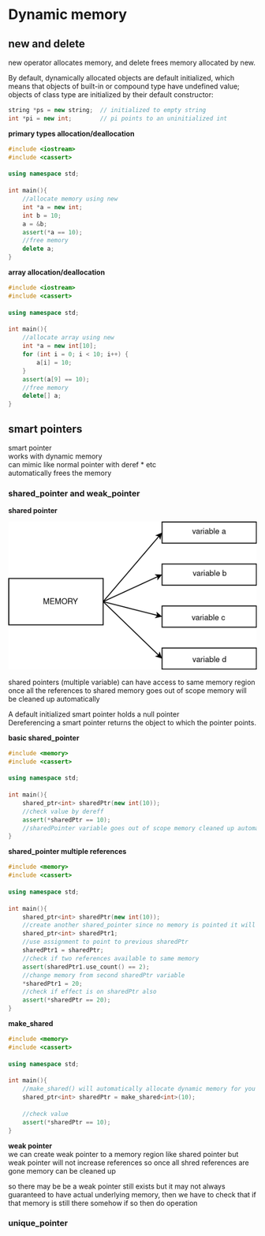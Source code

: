 # Dynamic memory

## new and delete
new operator allocates memory, and delete frees memory allocated by new.  

By default, dynamically allocated objects are default initialized,
which means that objects of built-in or compound type have undefined value; objects
of class type are initialized by their default constructor:  
```cpp
string *ps = new string;  // initialized to empty string
int *pi = new int;        // pi points to an uninitialized int
```

**primary types allocation/deallocation**

```cpp
#include <iostream>
#include <cassert>

using namespace std;

int main(){
    //allocate memory using new
    int *a = new int;
    int b = 10;
    a = &b;
    assert(*a == 10);
    //free memory
    delete a;
}
```

**array allocation/deallocation**
```cpp
#include <iostream>
#include <cassert>

using namespace std;

int main(){
    //allocate array using new
    int *a = new int[10];
    for (int i = 0; i < 10; i++) {
        a[i] = 10;
    }
    assert(a[9] == 10);
    //free memory
    delete[] a;
}
```

## smart pointers
smart pointer  
works with dynamic memory   
can mimic like normal pointer with deref * etc  
automatically frees the memory  

### shared_pointer and weak_pointer

**shared pointer**

![Shared Pointer](assets/shared_pointer.png)

shared pointers (multiple variable) can have access to same memory region  
once all the references to shared memory goes out of scope memory will be cleaned up automatically  

A default initialized smart pointer holds a null pointer  
Dereferencing a smart pointer returns the object to which the pointer points.  

**basic shared_pointer**

```cpp
#include <memory>
#include <cassert>

using namespace std;

int main(){
    shared_ptr<int> sharedPtr(new int(10));
    //check value by dereff
    assert(*sharedPtr == 10);
    //sharedPointer variable goes out of scope memory cleaned up automatically no delete required 
}
```

**shared_pointer multiple references**
```cpp
#include <memory>
#include <cassert>

using namespace std;

int main(){
    shared_ptr<int> sharedPtr(new int(10));
    //create another shared_pointer since no memory is pointed it will point to nullptr
    shared_ptr<int> sharedPtr1;
    //use assignment to point to previous sharedPtr
    sharedPtr1 = sharedPtr;
    //check if two references available to same memory
    assert(sharedPtr1.use_count() == 2);
    //change memory from second sharedPtr variable
    *sharedPtr1 = 20;
    //check if effect is on sharedPtr also
    assert(*sharedPtr == 20);
}
```

**make_shared**
```cpp
#include <memory>
#include <cassert>

using namespace std;

int main(){
    //make_shared() will automatically allocate dynamic memory for you
    shared_ptr<int> sharedPtr = make_shared<int>(10);

    //check value
    assert(*sharedPtr == 10);
}
```

**weak pointer**  
we can create weak pointer to a memory region like shared pointer but weak pointer will not increase references so once all shred references are gone memory can be cleaned up  

so there may be be a weak pointer still exists but it may not always guaranteed to have actual underlying memory, then we have to check that if that memory is still there somehow if so then do operation



### unique_pointer